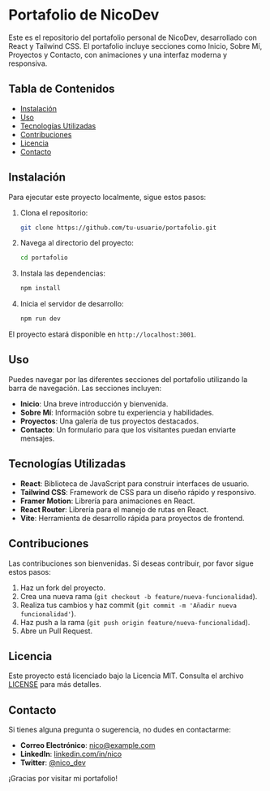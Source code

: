 # Portafolio de NicoDev

Este es el repositorio del portafolio personal de NicoDev, desarrollado con React y Tailwind CSS. El portafolio incluye secciones como Inicio, Sobre Mí, Proyectos y Contacto, con animaciones y una interfaz moderna y responsiva.

## Tabla de Contenidos

- [Instalación](#instalación)
- [Uso](#uso)
- [Tecnologías Utilizadas](#tecnologías-utilizadas)
- [Contribuciones](#contribuciones)
- [Licencia](#licencia)
- [Contacto](#contacto)

## Instalación

Para ejecutar este proyecto localmente, sigue estos pasos:

1. Clona el repositorio:
    ```bash
    git clone https://github.com/tu-usuario/portafolio.git
    ```

2. Navega al directorio del proyecto:
    ```bash
    cd portafolio
    ```

3. Instala las dependencias:
    ```bash
    npm install
    ```

4. Inicia el servidor de desarrollo:
    ```bash
    npm run dev
    ```

El proyecto estará disponible en `http://localhost:3001`.

## Uso

Puedes navegar por las diferentes secciones del portafolio utilizando la barra de navegación. Las secciones incluyen:

- **Inicio**: Una breve introducción y bienvenida.
- **Sobre Mí**: Información sobre tu experiencia y habilidades.
- **Proyectos**: Una galería de tus proyectos destacados.
- **Contacto**: Un formulario para que los visitantes puedan enviarte mensajes.


## Tecnologías Utilizadas

- **React**: Biblioteca de JavaScript para construir interfaces de usuario.
- **Tailwind CSS**: Framework de CSS para un diseño rápido y responsivo.
- **Framer Motion**: Librería para animaciones en React.
- **React Router**: Librería para el manejo de rutas en React.
- **Vite**: Herramienta de desarrollo rápida para proyectos de frontend.

## Contribuciones

Las contribuciones son bienvenidas. Si deseas contribuir, por favor sigue estos pasos:

1. Haz un fork del proyecto.
2. Crea una nueva rama (`git checkout -b feature/nueva-funcionalidad`).
3. Realiza tus cambios y haz commit (`git commit -m 'Añadir nueva funcionalidad'`).
4. Haz push a la rama (`git push origin feature/nueva-funcionalidad`).
5. Abre un Pull Request.

## Licencia

Este proyecto está licenciado bajo la Licencia MIT. Consulta el archivo [LICENSE](LICENSE) para más detalles.

## Contacto

Si tienes alguna pregunta o sugerencia, no dudes en contactarme:

- **Correo Electrónico**: nico@example.com
- **LinkedIn**: [linkedin.com/in/nico](https://linkedin.com/in/nico)
- **Twitter**: [@nico_dev](https://twitter.com/nico_dev)

¡Gracias por visitar mi portafolio!
